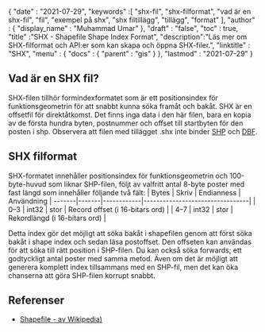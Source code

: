 {
  "date" : "2021-07-29",
  "keywords" :[ "shx-fil", "shx-filformat", "vad är en shx-fil", "fil", "exempel på shx", "shx filtillägg", "tillägg", "format" ],
  "author" : {
    "display_name" : "Muhammad Umar"
},
  "draft" : "false",
  "toc" : true,
  "title" :"SHX - Shapefile Shape Index Format",
  "description":"Läs mer om SHX-filformat och API:er som kan skapa och öppna SHX-filer.",
  "linktitle" : "SHX",
  "menu" : {
    "docs" : {
      "parent" : "gis"
}
},
  "lastmod" : "2021-07-29"
}

## Vad är en SHX fil?
SHX-filen tillhör formindexformatet som är ett positionsindex för funktionsgeometrin för att snabbt kunna söka framåt och bakåt. SHX är en offsetfil för direktåtkomst. Det finns inga data i den här filen, bara en kopia av de första hundra byten, postnummer och offset till startbyten för den posten i shp. Observera att filen med tillägget .shx inte binder [SHP](/sv/gis/shp/) och [DBF](/sv/database/dbf).

## SHX filformat
SHX-formatet innehåller positionsindex för funktionsgeometrin och 100-byte-huvud som liknar SHP-filen, följt av valfritt antal 8-byte poster med fast längd som innehåller följande två fält:
| Bytes | Skriv | Endianness | Användning |
-------|-------|------------|---------------------------------|
| 0–3 | int32 | stor | Record offset (i 16-bitars ord) |
| 4–7 | int32 | stor | Rekordlängd (i 16-bitars ord) |

Detta index gör det möjligt att söka bakåt i shapefilen genom att först söka bakåt i shape index och sedan läsa postoffset. Den offseten kan användas för att söka till rätt position i SHP-filen. Du kan också söka forwards; ett godtyckligt antal poster med samma metod. Även om det är möjligt att generera komplett index tillsammans med en SHP-fil, men det kan öka chanserna att göra SHP-filen korrupt snabbt.


## Referenser

* [Shapefile - av Wikipedia)](https://en.wikipedia.org/wiki/Shapefile)


